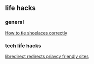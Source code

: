 ## life hacks

### general
[How to tie shoelaces correctly](https://www.youtube.com/watch?v=YvaLbSA_kSg)  

### tech life hacks
[libredirect redirects priavcy friendly sites](https://libredirect.github.io/index.html)  
